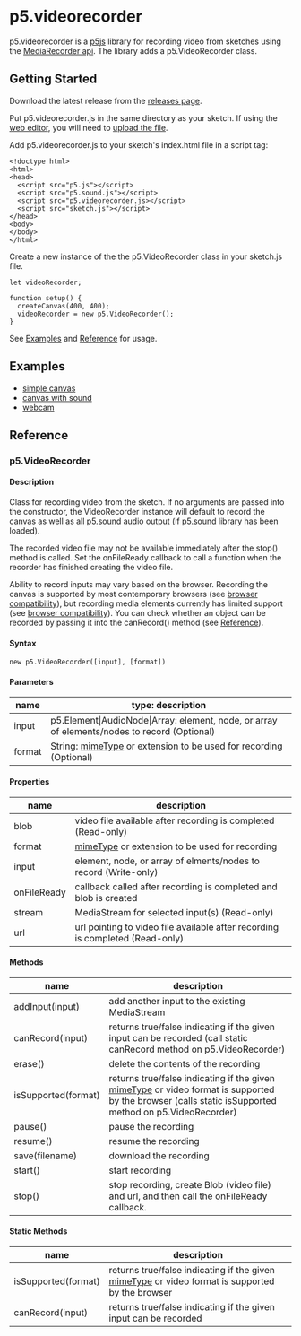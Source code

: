 # p5.videorecorder

p5.videorecorder is a [p5js](https://p5js.org) library for recording video from sketches using the [MediaRecorder api](https://developer.mozilla.org/en-US/docs/Web/API/MediaRecorder). The library adds a p5.VideoRecorder class.

## Getting Started

Download the latest release from the [releases page](https://github.com/calebfoss/p5.videorecorder/releases).

Put p5.videorecorder.js in the same directory as your sketch. If using the [web editor](https://editor.p5js.org), you will need to [upload the file](https://thecodingtrain.com/beginners/p5js/6.4-files-web-editor.html).

Add p5.videorecorder.js to your sketch's index.html file in a script tag:

```
<!doctype html>
<html>
<head>
  <script src="p5.js"></script>
  <script src="p5.sound.js"></script>
  <script src="p5.videorecorder.js></script>
  <script src="sketch.js"></script>
</head>
<body>
</body>
</html>

```

Create a new instance of the the p5.VideoRecorder class in your sketch.js file.

```
let videoRecorder;

function setup() {
  createCanvas(400, 400);
  videoRecorder = new p5.VideoRecorder();
}
```

See [Examples](https://github.com/calebfoss/p5.videorecorder#examples) and [Reference](https://github.com/calebfoss/p5.videorecorder#reference) for usage.

## Examples

- [simple canvas](https://editor.p5js.org/cfoss/sketches/t6H_m8AeR)
- [canvas with sound](https://editor.p5js.org/cfoss/sketches/yYxZHMcI1)
- [webcam](https://editor.p5js.org/cfoss/sketches/5SSZyFsEN)

## Reference

### p5.VideoRecorder

#### Description

Class for recording video from the sketch. If no arguments are passed into the constructor, the VideoRecorder instance will default to record the canvas as well as all [p5.sound](https://p5js.org/reference/#/libraries/p5.sound) audio output (if [p5.sound](https://p5js.org/reference/#/libraries/p5.sound) library has been loaded).

The recorded video file may not be available immediately after the stop() method is called. Set the onFileReady callback to call a function when the recorder has finished creating the video file.

Ability to record inputs may vary based on the browser. Recording the canvas is supported by most contemporary browsers (see [browser compatibility](https://developer.mozilla.org/en-US/docs/Web/API/HTMLCanvasElement/captureStream#browser_compatibility)), but recording media elements currently has limited support (see [browser compatibility](https://developer.mozilla.org/en-US/docs/Web/API/HTMLMediaElement/captureStream#browser_compatibility)). You can check whether an object can be recorded by passing it into the canRecord() method (see [Reference](https://github.com/calebfoss/p5.videorecorder#methods)).

#### Syntax

`new p5.VideoRecorder([input], [format])`

#### Parameters

| name   | type: description                                                                                                                                             |
| ------ | ------------------------------------------------------------------------------------------------------------------------------------------------------------- |
| input  | p5.Element\|AudioNode\|Array: element, node, or array of elements/nodes to record (Optional)                                                                  |
| format | String: [mimeType](https://developer.mozilla.org/en-US/docs/Web/HTTP/Basics_of_HTTP/MIME_types/Common_types) or extension to be used for recording (Optional) |

#### Properties

| name        | description                                                                                                                                |
| ----------- | ------------------------------------------------------------------------------------------------------------------------------------------ |
| blob        | video file available after recording is completed (Read-only)                                                                              |
| format      | [mimeType](https://developer.mozilla.org/en-US/docs/Web/HTTP/Basics_of_HTTP/MIME_types/Common_types) or extension to be used for recording |
| input       | element, node, or array of elments/nodes to record (Write-only)                                                                            |
| onFileReady | callback called after recording is completed and blob is created                                                                           |
| stream      | MediaStream for selected input(s) (Read-only)                                                                                              |
| url         | url pointing to video file available after recording is completed (Read-only)                                                              |

#### Methods

| name                | description                                                                                                                                                                                                                                       |
| ------------------- | ------------------------------------------------------------------------------------------------------------------------------------------------------------------------------------------------------------------------------------------------- |
| addInput(input)     | add another input to the existing MediaStream                                                                                                                                                                                                     |
| canRecord(input)    | returns true/false indicating if the given input can be recorded (call static canRecord method on p5.VideoRecorder)                                                                                                                               |
| erase()             | delete the contents of the recording                                                                                                                                                                                                              |
| isSupported(format) | returns true/false indicating if the given [mimeType](https://developer.mozilla.org/en-US/docs/Web/HTTP/Basics_of_HTTP/MIME_types/Common_types) or video format is supported by the browser (calls static isSupported method on p5.VideoRecorder) |
| pause()             | pause the recording                                                                                                                                                                                                                               |
| resume()            | resume the recording                                                                                                                                                                                                                              |
| save(filename)      | download the recording                                                                                                                                                                                                                            |
| start()             | start recording                                                                                                                                                                                                                                   |
| stop()              | stop recording, create Blob (video file) and url, and then call the onFileReady callback.                                                                                                                                                         |

#### Static Methods

| name                | description                                                                                                                                                                                 |
| ------------------- | ------------------------------------------------------------------------------------------------------------------------------------------------------------------------------------------- |
| isSupported(format) | returns true/false indicating if the given [mimeType](https://developer.mozilla.org/en-US/docs/Web/HTTP/Basics_of_HTTP/MIME_types/Common_types) or video format is supported by the browser |
| canRecord(input)    | returns true/false indicating if the given input can be recorded                                                                                                                            |
